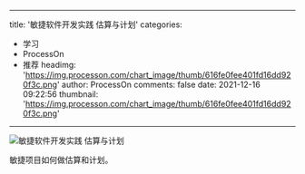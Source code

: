 
---
title: '敏捷软件开发实践 估算与计划'
categories: 
 - 学习
 - ProcessOn
 - 推荐
headimg: 'https://img.processon.com/chart_image/thumb/616fe0fee401fd16dd920f3c.png'
author: ProcessOn
comments: false
date: 2021-12-16 09:22:56
thumbnail: 'https://img.processon.com/chart_image/thumb/616fe0fee401fd16dd920f3c.png'
---

<div>   
<img class="thumb" alt="敏捷软件开发实践 估算与计划" src="https://img.processon.com/chart_image/thumb/616fe0fee401fd16dd920f3c.png" referrerpolicy="no-referrer">
<p>敏捷项目如何做估算和计划。</p>  
</div>
            